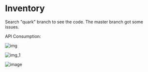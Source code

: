# Inventory

Search "quark" branch to see the code. The master branch got some issues.

API Consumption:

![img](https://user-images.githubusercontent.com/45727470/213973780-d1a3e1b3-40da-4694-a86e-88a7cd454293.png)

![img_1](https://user-images.githubusercontent.com/45727470/213973793-9b8d1906-b205-4868-b279-5e960de3b9c0.png)

![image](https://user-images.githubusercontent.com/45727470/214155724-c8d40459-0282-4462-8a27-cc5a07773a39.png)

